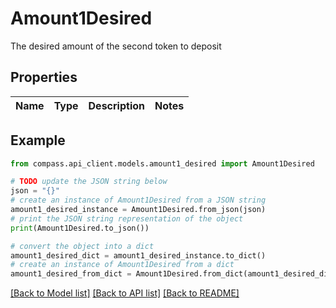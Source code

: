 # Amount1Desired

The desired amount of the second token to deposit

## Properties

Name | Type | Description | Notes
------------ | ------------- | ------------- | -------------

## Example

```python
from compass.api_client.models.amount1_desired import Amount1Desired

# TODO update the JSON string below
json = "{}"
# create an instance of Amount1Desired from a JSON string
amount1_desired_instance = Amount1Desired.from_json(json)
# print the JSON string representation of the object
print(Amount1Desired.to_json())

# convert the object into a dict
amount1_desired_dict = amount1_desired_instance.to_dict()
# create an instance of Amount1Desired from a dict
amount1_desired_from_dict = Amount1Desired.from_dict(amount1_desired_dict)
```
[[Back to Model list]](../README.md#documentation-for-models) [[Back to API list]](../README.md#documentation-for-api-endpoints) [[Back to README]](../README.md)


